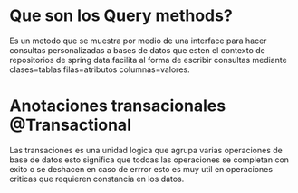 # Que son los Query methods?
Es un metodo que se muestra por medio de una interface para hacer consultas personalizadas a bases de datos que esten el contexto de repositorios de spring data.facilita al forma de escribir consultas mediante clases=tablas filas=atributos columnas=valores. 

 # Anotaciones transacionales @Transactional
Las transaciones es una unidad logica que agrupa varias operaciones de base de datos esto significa que todoas las operaciones se completan con exito o se deshacen en caso de errror esto es muy util en operaciones criticas que requieren constancia en los datos.
